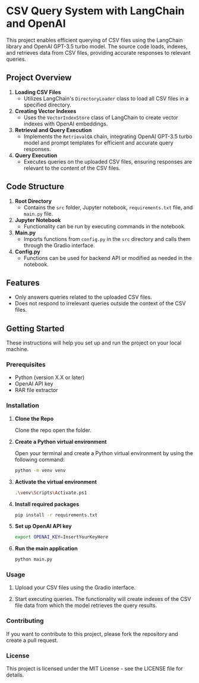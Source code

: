# CSV Query System with LangChain and OpenAI

This project enables efficient querying of CSV files using the LangChain library and OpenAI GPT-3.5 turbo model. The source code loads, indexes, and retrieves data from CSV files, providing accurate responses to relevant queries.

## Project Overview

1. **Loading CSV Files**
   - Utilizes LangChain's `DirectoryLoader` class to load all CSV files in a specified directory.
2. **Creating Vector Indexes**
   - Uses the `VectorIndexStore` class of LangChain to create vector indexes with OpenAI embeddings.
3. **Retrieval and Query Execution**
   - Implements the `RetrievalQA` chain, integrating OpenAI GPT-3.5 turbo model and prompt templates for efficient and accurate query responses.
4. **Query Execution**
   - Executes queries on the uploaded CSV files, ensuring responses are relevant to the content of the CSV files.

## Code Structure

1. **Root Directory**
   - Contains the `src` folder, Jupyter notebook, `requirements.txt` file, and `main.py` file.
2. **Jupyter Notebook**
   - Functionality can be run by executing commands in the notebook.
3. **Main.py**
   - Imports functions from `config.py` in the `src` directory and calls them through the Gradio interface.
4. **Config.py**
   - Functions can be used for backend API or modified as needed in the notebook.

## Features

- Only answers queries related to the uploaded CSV files.
- Does not respond to irrelevant queries outside the context of the CSV files.

## Getting Started

These instructions will help you set up and run the project on your local machine.

### Prerequisites

- Python (version X.X or later)
- OpenAI API key
- RAR file extractor

### Installation

1. **Clone the Repo**

   Clone the repo open the folder.

2. **Create a Python virtual environment**

   Open your terminal and create a Python virtual environment by using the following command:

   ```sh
   python -m venv venv

3. **Activate the virtual environment**
   ```sh
   .\venv\Scripts\Activate.ps1
5. **Install required packages**
   ```sh
   pip install -r requirements.txt
7. **Set up OpenAI API key**
   ```sh
   export OPENAI_KEY=InsertYourKeyHere
9. **Run the main application**
   ```sh
   python main.py

### Usage

1. Upload your CSV files using the Gradio interface.

2. Start executing queries. The functionality will create indexes of the CSV file data from which the model retrieves the query results.

### Contributing
If you want to contribute to this project, please fork the repository and create a pull request.

### License
This project is licensed under the MIT License - see the LICENSE file for details.

